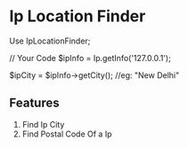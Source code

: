 Ip Location Finder
=========================

Use IpLocationFinder;

// Your Code
$ipInfo = Ip.getInfo('127.0.0.1');

$ipCity = $ipInfo->getCity(); //eg: "New Delhi"


Features
--------
1. Find Ip City
2. Find Postal Code Of a Ip
